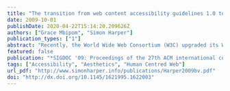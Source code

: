 ```yaml
---
title: "The transition from web content accessibility guidelines 1.0 to 2.0: what this means for evaluation and repair"
date: 2009-10-01
publishDate: 2020-04-22T15:14:20.209626Z
authors: ["Grace Mbipom", "Simon Harper"]
publication_types: ["1"]
abstract: "Recently, the World Wide Web Consortium (W3C) upgraded its Web Content Accessibility Guidelines (WCAG) from version 1.0 to 2.0. WCAG 2.0 further encourages the design of accessible Web content, and has been put in place to address the limitations of the earlier version, WCAG 1.0. The new development requires that updates be made accordingly. One of the areas affected by the transition is automated Web content accessibility evaluation and repair. Since most Accessibility Evaluation and Repair Tools (AERTs) depend on guidelines to make suggestions about potential accessibility barriers and proffer repair solutions, existing tools have to be modified to accommodate the changes WCAG 2.0 brings. In particular, more techniques for performing automated Web content accessibility evaluation and repair are desirable. The heterogeneous nature of Web content which AERTs assess, calls for techniques of cross-disciplinary origin. In this paper, we discuss the implications of the transition for automated evaluation and repair. In addition, we present a meta-review of relevant techniques from related disciplines for the purpose of informing research that surrounds testing and repair techniques employed by AERTs."
featured: false
publication: "*SIGDOC '09: Proceedings of the 27th ACM international conference on Design of communication*"
tags: ["Accessibility", "Aesthetics", "Human Centred Web"]
url_pdf: "http://www.simonharper.info/publications/Harper2009bv.pdf"
doi: "http://dx.doi.org/10.1145/1621995.1622003"
---
```


